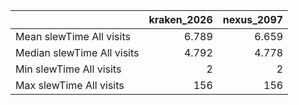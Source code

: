|                            |   kraken_2026 |   nexus_2097 |
|:---------------------------|--------------:|-------------:|
| Mean slewTime All visits   |         6.789 |        6.659 |
| Median slewTime All visits |         4.792 |        4.778 |
| Min slewTime All visits    |         2     |        2     |
| Max slewTime All visits    |       156     |      156     |
